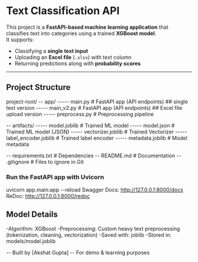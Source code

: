 #  Text Classification API

This project is a **FastAPI-based machine learning application** that classifies text into categories using a trained **XGBoost model**.  
It supports:
-  Classifying a **single text input**
-  Uploading an **Excel file** (`.xlsx`) with text column
-  Returning predictions along with **probability scores**

---

##  Project Structure

project-root/
-- app/
----- main.py # FastAPI app (API endpoints) ## single text version
----- main_v2.py # FastAPI app (API endpoints) ## Excel file upload version
----- preprocess.py # Preprocessing pipeline

-- artifacts/
----- model.joblib # Trained ML model
----- model.json # Trained ML model (JSON)
----- vectorizer.joblib # Trained Vectorizer
----- label_encoder.joblib # Trained label encoder
----- metadata.joblib # Model metadata


-- requirements.txt # Dependencies
-- README.md # Documentation
-- .gitignore # Files to ignore in Git

### Run the FastAPI app with Uvicorn
uvicorn app.main:app --reload
Swagger Docs:  http://127.0.0.1:8000/docs
ReDoc:  http://127.0.0.1:8000/redoc

## Model Details

-Algorithm: XGBoost
-Preprocessing: Custom heavy text preprocessing (tokenization, cleaning, vectorization)
-Saved with: joblib
-Stored in: models/model.joblib

-- Built by [Akshat Gupta]
-- For demo & learning purposes  

